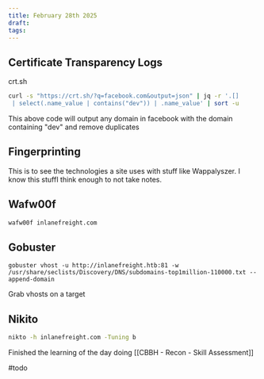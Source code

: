 ```yaml
---
title: February 28th 2025
draft: 
tags:
---
```

## Certificate Transparency Logs

crt.sh
```bash
curl -s "https://crt.sh/?q=facebook.com&output=json" | jq -r '.[]
 | select(.name_value | contains("dev")) | .name_value' | sort -u
```

This above code will output any domain in facebook with the domain containing "dev" and remove duplicates

## Fingerprinting
This is to see the technologies a site uses with stuff like Wappalyszer. I know this stuffI think enough to not take notes.

## Wafw00f

```bash
wafw00f inlanefreight.com
```

## Gobuster
```shell-session
gobuster vhost -u http://inlanefreight.htb:81 -w /usr/share/seclists/Discovery/DNS/subdomains-top1million-110000.txt --append-domain
```
Grab vhosts on a target

## Nikito
```bash
nikto -h inlanefreight.com -Tuning b
```

Finished the learning of the day doing [[CBBH - Recon - Skill Assessment]]


#todo